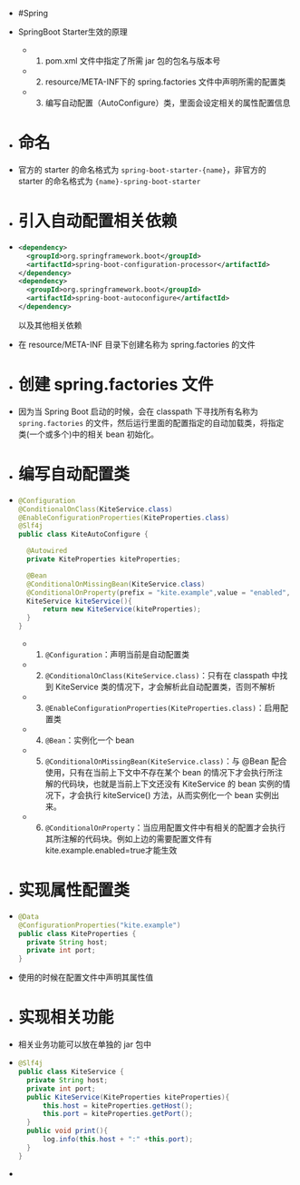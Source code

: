 - #Spring
- SpringBoot Starter生效的原理
	- 1. pom.xml 文件中指定了所需 jar 包的包名与版本号
	- 2. resource/META-INF下的 spring.factories 文件中声明所需的配置类
	- 3. 编写自动配置（AutoConfigure）类，里面会设定相关的属性配置信息
- # 命名
- 官方的 starter 的命名格式为 `spring-boot-starter-{name}`，非官方的 starter 的命名格式为 `{name}-spring-boot-starter`
- # 引入自动配置相关依赖
- ```xml
  <dependency>
    <groupId>org.springframework.boot</groupId>
    <artifactId>spring-boot-configuration-processor</artifactId>
  </dependency>
  <dependency>
    <groupId>org.springframework.boot</groupId>
    <artifactId>spring-boot-autoconfigure</artifactId>
  </dependency>
  ```
  
  以及其他相关依赖
- 在 resource/META-INF 目录下创建名称为 spring.factories 的文件
- # 创建 spring.factories 文件
- 因为当 Spring Boot 启动的时候，会在 classpath 下寻找所有名称为 `spring.factories` 的文件，然后运行里面的配置指定的自动加载类，将指定类(一个或多个)中的相关 bean 初始化。
- # 编写自动配置类
- ```java
  @Configuration
  @ConditionalOnClass(KiteService.class)
  @EnableConfigurationProperties(KiteProperties.class)
  @Slf4j
  public class KiteAutoConfigure {
  
    @Autowired
    private KiteProperties kiteProperties;
  
    @Bean
    @ConditionalOnMissingBean(KiteService.class)
    @ConditionalOnProperty(prefix = "kite.example",value = "enabled", havingValue = "true")
    KiteService kiteService(){
        return new KiteService(kiteProperties);
    }
  }
  ```
	- 1. `@Configuration`：声明当前是自动配置类
	- 2. `@ConditionalOnClass(KiteService.class)`：只有在 classpath 中找到 KiteService 类的情况下，才会解析此自动配置类，否则不解析
	- 3. `@EnableConfigurationProperties(KiteProperties.class)`：启用配置类
	- 4. `@Bean`：实例化一个 bean
	- 5. `@ConditionalOnMissingBean(KiteService.class)`：与 @Bean 配合使用，只有在当前上下文中不存在某个 bean 的情况下才会执行所注解的代码块，也就是当前上下文还没有 KiteService 的 bean 实例的情况下，才会执行 kiteService() 方法，从而实例化一个 bean 实例出来。
	- 6. `@ConditionalOnProperty`：当应用配置文件中有相关的配置才会执行其所注解的代码块。例如上边的需要配置文件有 kite.example.enabled=true才能生效
- # 实现属性配置类
- ```java
  @Data
  @ConfigurationProperties("kite.example")
  public class KiteProperties {
    private String host;
    private int port;
  }
  ```
- 使用的时候在配置文件中声明其属性值
- # 实现相关功能
- 相关业务功能可以放在单独的 jar 包中
- ```java
  @Slf4j
  public class KiteService {
    private String host;
    private int port;
    public KiteService(KiteProperties kiteProperties){
        this.host = kiteProperties.getHost();
        this.port = kiteProperties.getPort();
    }
    public void print(){
        log.info(this.host + ":" +this.port);
    }
  }
  ```
-
